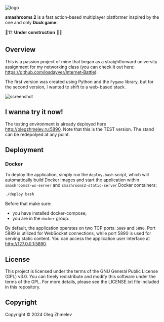 ![logo](https://raw.githubusercontent.com/losdayver/smashsrooms2/refs/heads/master/promo/goofylogo.png)

**smashrooms 2** is a fast action-based multiplayer platformer inspired by the one and only **Duck game**.

🚧🏗️ **Under construction** 👷🚧

## Overview

This is a passion project of mine that began as a straightforward university assignment for my networking class (you can check it out here: https://github.com/losdayver/Internet-Battle).

The first version was created using Python and the `Pygame` library, but for the second version, I wanted to shift to a web-based stack.

![screenshot](https://raw.githubusercontent.com/losdayver/smashsrooms2/refs/heads/master/promo/screenshot1.png)

## I wanna try it now!

The testing environment is already deployed here http://olegzhmelev.ru:5890. Note that this is the TEST version. The stand can be redepolyed at any point.

## Deployment

### Docker

To deploy the application, simply run the `deploy.bash` script, which will automatically build Docker images and start the application within `smashrooms2-ws-server` and `smashrooms2-static-server` Docker containers:

```sh
./deploy.bash
```

Before that make sure:
- you have installed docker-compose;
- you are in the `docker` group.

By default, the application operates on two TCP ports: `5889` and `5890`. Port 5889 is utilized for WebSocket connections, while port 5890 is used for serving static content. You can access the application user interface at http://127.0.0.1:5890.

## License

This project is licensed under the terms of the GNU General Public License (GPL) v3.0.
You can freely redistribute and modify this software under the terms of the GPL.
For more details, please see the LICENSE.txt file included in this repository.

## Copyright

Copyright © 2024 Oleg Zhmelev
